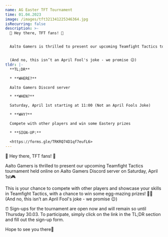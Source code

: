 ```yaml
---
name: AG Easter TFT Tournament
time: 01.04.2023
image: /images/tft321341225346364.jpg
isRecurring: false
description: >-
  🎉 Hey there, TFT fans! 🎉


  Aalto Gamers is thrilled to present our upcoming Teamfight Tactics tournament held online on Aalto Gamers Discord server on Saturday, April 1st 🎮 


  (And no, this isn’t an April Fool's joke - we promise 😉)
tldr: |-
  **TL;DR**

  * **WHERE?**

  Aalto Gamers Discord server

  * **WHEN?**

  Saturday, April 1st starting at 11:00 (Not an April Fools Joke)

  * **WHY?**

  Compete with other players and win some Eastery prizes

  * **SIGN-UP:**

  <https://forms.gle/TRKRQ74D1qf7eufL6>
---
```

🎉 Hey there, TFT fans! 🎉



Aalto Gamers is thrilled to present our upcoming Teamfight Tactics tournament held online on Aalto Gamers Discord server on Saturday, April 1st🎮



This is your chance to compete with other players and showcase your skills in Teamfight Tactics, with a chance to win some egg-mazing prizes! 🥚🎁 (And no, this isn’t an April Fool's joke - we promise 😉)



⏰ Sign-ups for the tournament are open now and will remain so until Thursday 30.03. To participate, simply click on the link in the TL;DR section and fill out the sign-up form.



Hope to see you there👐